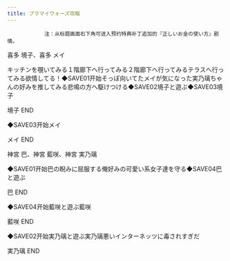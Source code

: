 ```yaml
---
title: プラマイウォーズ攻略
---
```


                注：从标题画面右下角可进入预约特典补丁追加的『正しいお金の使い方』剧情。

喜多 境子、喜多 メイ

キッチンを覗いてみる１階廊下へ行ってみる２階廊下へ行ってみるテラスへ行ってみる欲情してる！◆SAVE01开始そっぽ向いてたメイが気になった実乃璃ちゃんの好みを推してみる悲鳴の方へ駆けつける◆SAVE02境子と遊ぶ◆SAVE03境子

境子 END

◆SAVE03开始メイ

メイ END

神宮 巴、神宮 藍咲、神宮 実乃璃

◆SAVE01开始巴の睨みに屈服する俺好みの可愛い系女子達を守る◆SAVE04巴と遊ぶ

巴 END

◆SAVE04开始藍咲と遊ぶ藍咲

藍咲 END

◆SAVE02开始実乃璃と遊ぶ実乃璃悪いインターネッツに毒されすぎだ

実乃璃 END
              
